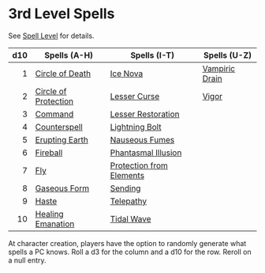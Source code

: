 # 3rd Level Spells

See [Spell Level](../../Spell%20Level.md) for details.

| d10 | Spells (A-H)                                        | Spells (I-T)                                                | Spells (U-Z)                          |
| --: | --------------------------------------------------- | ----------------------------------------------------------- | ------------------------------------- |
|   1 | [Circle of Death](Circle%20of%20Death.md)           | [Ice Nova](Ice%20Nova.md)                                   | [Vampiric Drain](Vampiric%20Drain.md) |
|   2 | [Circle of Protection](Circle%20of%20Protection.md) | [Lesser Curse](Lesser%20Curse.md)                           | [Vigor](Vigor.md)                     |
|   3 | [Command](Command.md)                               | [Lesser Restoration](Lesser%20Restoration.md)               |                                       |
|   4 | [Counterspell](Counterspell.md)                     | [Lightning Bolt](Lightning%20Bolt.md)                       |                                       |
|   5 | [Erupting Earth](Erupting%20Earth.md)               | [Nauseous Fumes](Nauseous%20Fumes.md)                       |                                       |
|   6 | [Fireball](Fireball.md)                             | [Phantasmal Illusion](Phantasmal%20Illusion.md)             |                                       |
|   7 | [Fly](Fly.md)                                       | [Protection from Elements](Protection%20from%20Elements.md) |                                       |
|   8 | [Gaseous Form](Gaseous%20Form.md)                   | [Sending](Sending.md)                                       |                                       |
|   9 | [Haste](Haste.md)                                   | [Telepathy](Telepathy.md)                                   |                                       |
|  10 | [Healing Emanation](Healing%20Emanation.md)         | [Tidal Wave](Tidal%20Wave.md)                               |                                       |

At character creation, players have the option to randomly generate what spells a PC knows. Roll a d3 for the column and a d10 for the row. Reroll on a null entry.
